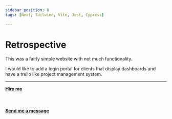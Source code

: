 ```yaml
---
sidebar_position: 8
tags: [Next, Tailwind, Vite, Jest, Cypress]

---
```


# Retrospective

This was a fairly simple website with not much functionality.

I would like to add a login portal for clients that display dashboards and have a trello like project management system.

<hr></hr>

<a href="https://calendly.com/mattherzog/business-chat" target="_blank"><b><u>Hire me</u></b></a>
<br></br>
<br></br>
<a href="mailto:matt@mattherzog.me" target="_blank"><b><u>Send me a message</u></b></a>